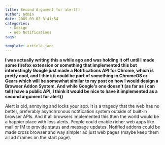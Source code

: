 ```yaml
---
title: Second Argument for alert()
author: admin
date: 2009-09-02 8:41:54
categories:
  - Design
  - Web Notifications
tags: 

template: article.jade
---
```


**I was actually writing this a while ago and was holding it off until I made some firefox extension or something that implemented this but interestingly Google just made a Notifications API for Chrome, which is pretty cool, and I think it could be part of something in ChromeOS or Gears which will be somewhat similar to my post on how I would design a Browser Addon System. And while Google's one doesn't (as far as i can tell) have a public API, I think it would be nice to have it implemented as a second argument for alert()**

Alert is old, annoying and locks your app. It is a tragedy that the web has no better, preferably asynchronous notification system outside of built-in browser APIs.
And if all browsers implemented this then the world would be a happier place with less alerts. People could enable richer web apps like mail or IM to provide status and message updates. Notified addons could be made cross browser and way simpler ad just web pages (maybe keep them all ad iframes on the start page).
